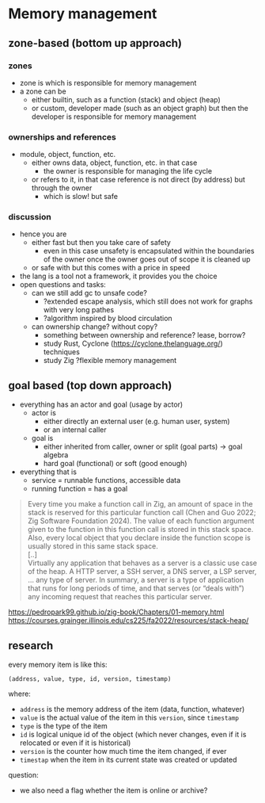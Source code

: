 # Memory management

## zone-based (bottom up approach)

### zones 

- zone is which is responsible for memory management
- a zone can be 
	- either builtin, such as a function (stack) and object (heap)
	- or custom, developer made (such as an object graph) but then the developer is responsible for memory management
  
### ownerships and references  
- module, object, function, etc.
	- either owns data, object, function, etc. in that case
		- the owner is responsible for managing the life cycle
	- or refers to it, in that case reference is not direct (by address) but through the owner
		- which is slow! but safe
		
### discussion
		
- hence you are 
	- either fast but then you take care of safety
		- even in this case unsafety is encapsulated within the boundaries of the owner
		  once the owner goes out of scope it is cleaned up
	- or safe with but this comes with a price in speed
- the lang is a tool not a framework, it provides you the choice
- open questions and tasks:
	- can we still add gc to unsafe code?
		- ?extended escape analysis, which still does not work for graphs with very long pathes
		- ?algorithm inspired by blood circulation
	- can ownership change? without copy?
		- something between ownership and reference? lease, borrow? 
		- study Rust, Cyclone (https://cyclone.thelanguage.org/) techniques
		- study Zig ?flexible memory management
		
## goal based (top down approach)
- everything has an actor and goal (usage by actor)
	- actor is 
		- either directly an external user (e.g. human user, system)
		- or an internal caller
	- goal is 
		- either inherited from caller, owner or split (goal parts) -> goal algebra
		- hard goal (functional) or soft (good enough)
- everything that is			
	- service = runnable functions, accessible data
	- running function = has a goal		
	
> Every time you make a function call in Zig, an amount of space in the stack is reserved for this particular function call (Chen and Guo 2022; Zig Software Foundation 2024). The value of each function argument given to the function in this function call is stored in this stack space. Also, every local object that you declare inside the function scope is usually stored in this same stack space.  
> [..]	 
> Virtually any application that behaves as a server is a classic use case of the heap. A HTTP server, a SSH server, a DNS server, a LSP server, … any type of server. In summary, a server is a type of application that runs for long periods of time, and that serves (or “deals with”) any incoming request that reaches this particular server.	

https://pedropark99.github.io/zig-book/Chapters/01-memory.html
https://courses.grainger.illinois.edu/cs225/fa2022/resources/stack-heap/

## research

every memory item is like this:

```
(address, value, type, id, version, timestamp)
```

where:

- `address` is the memory address of the item  (data, function, whatever)
- `value` is the actual value of the item in this `version`, since `timestamp`
- `type` is the type of the item
- `id` is logical unique id of the object (which never changes, even if it is relocated or even if it is historical)
- `version` is the counter how much time the item changed, if ever
- `timestap` when the item in its current state was created or updated

question:

- we also need a flag whether the item is online or archive?